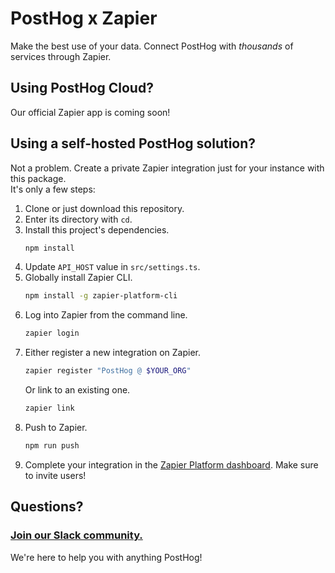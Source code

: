 # PostHog x Zapier

Make the best use of your data. Connect PostHog with *thousands* of services through Zapier.

## Using PostHog Cloud?

<!-- [Our official Zapier app](https://zapier.com/apps/posthog/) is there for you, no additional setup needed. -->
Our official Zapier app is coming soon!

## Using a self-hosted PostHog solution?

Not a problem. Create a private Zapier integration just for your instance with this package.  
It's only a few steps:

1. Clone or just download this repository.
2. Enter its directory with `cd`.
3. Install this project's dependencies.
    ```bash
    npm install
    ```
4. Update `API_HOST` value in `src/settings.ts`.
5. Globally install Zapier CLI.
    ```bash
    npm install -g zapier-platform-cli
    ```
6. Log into Zapier from the command line.
    ```bash
    zapier login
    ```
7. Either register a new integration on Zapier.
    ```bash
    zapier register "PostHog @ $YOUR_ORG"
    ```
    Or link to an existing one.
    ```bash
    zapier link
    ```
8. Push to Zapier.
    ```bash
    npm run push
    ```
9. Complete your integration in the [Zapier Platform dashboard](https://zapier.com/app/developer). Make sure to invite users!

## Questions?

### [Join our Slack community.](https://join.slack.com/t/posthogusers/shared_invite/enQtOTY0MzU5NjAwMDY3LTc2MWQ0OTZlNjhkODk3ZDI3NDVjMDE1YjgxY2I4ZjI4MzJhZmVmNjJkN2NmMGJmMzc2N2U3Yjc3ZjI5NGFlZDQ)

We're here to help you with anything PostHog!
